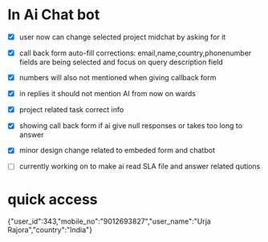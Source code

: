 # In Ai Chat bot

- [x] user now can change selected project midchat by asking for it
- [x] call back form auto-fill corrections: email,name,country,phonenumber fields are being selected and focus on query description field
- [x] numbers will also not mentioned when giving callback form
- [x] in replies it should not mention AI from now on wards
- [x] project related task correct info
- [x] showing call back form if ai give null responses or takes too long to answer
- [x] minor design change related to embeded form and chatbot

- [ ] currently working on to make ai read SLA file and answer related qutions 



# quick access 
{"user_id":343,"mobile_no":"9012693827","user_name":"Urja Rajora","country":"India"}
